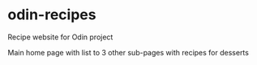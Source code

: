 # odin-recipes
Recipe website for Odin project
<p>Main home page with list to 3 other sub-pages with recipes for desserts</p>
